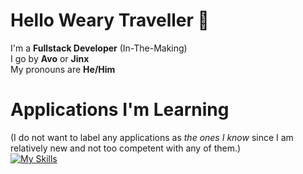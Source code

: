 # Hello Weary Traveller 👋

I'm a **Fullstack Developer** (In-The-Making)  <br>
I go by **Avo** or **Jinx**  <br>
My pronouns are **He/Him**

# Applications I'm Learning

(I do not want to label any applications as *the ones I know* since I am relatively new and not too competent with any of them.)<br>
[![My Skills](https://skillicons.dev/icons?i=py,cs,cpp,vscode,ts,html&perline=3)](https://skillicons.dev)


